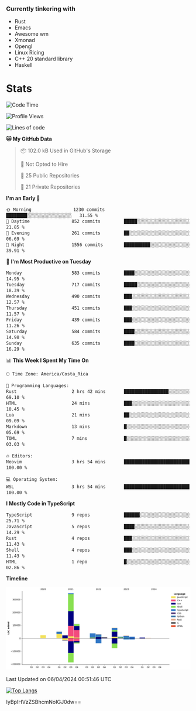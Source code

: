 ### Currently tinkering with
 - Rust
 - Emacs
 - Awesome wm
 - Xmonad
 - Opengl
 - Linux Ricing
 - C++ 20 standard library
 - Haskell

# Stats
<!--START_SECTION:waka-->
![Code Time](http://img.shields.io/badge/Code%20Time-859%20hrs%2051%20mins-blue)

![Profile Views](http://img.shields.io/badge/Profile%20Views-0-blue)

![Lines of code](https://img.shields.io/badge/From%20Hello%20World%20I%27ve%20Written-756.8%20thousand%20lines%20of%20code-blue)

**🐱 My GitHub Data** 

> 📦 102.0 kB Used in GitHub's Storage 
 > 
> 🚫 Not Opted to Hire
 > 
> 📜 25 Public Repositories 
 > 
> 🔑 21 Private Repositories 
 > 
**I'm an Early 🐤** 

```text
🌞 Morning                1230 commits        ████████░░░░░░░░░░░░░░░░░   31.55 % 
🌆 Daytime                852 commits         █████░░░░░░░░░░░░░░░░░░░░   21.85 % 
🌃 Evening                261 commits         ██░░░░░░░░░░░░░░░░░░░░░░░   06.69 % 
🌙 Night                  1556 commits        ██████████░░░░░░░░░░░░░░░   39.91 % 
```
📅 **I'm Most Productive on Tuesday** 

```text
Monday                   583 commits         ████░░░░░░░░░░░░░░░░░░░░░   14.95 % 
Tuesday                  717 commits         █████░░░░░░░░░░░░░░░░░░░░   18.39 % 
Wednesday                490 commits         ███░░░░░░░░░░░░░░░░░░░░░░   12.57 % 
Thursday                 451 commits         ███░░░░░░░░░░░░░░░░░░░░░░   11.57 % 
Friday                   439 commits         ███░░░░░░░░░░░░░░░░░░░░░░   11.26 % 
Saturday                 584 commits         ████░░░░░░░░░░░░░░░░░░░░░   14.98 % 
Sunday                   635 commits         ████░░░░░░░░░░░░░░░░░░░░░   16.29 % 
```


📊 **This Week I Spent My Time On** 

```text
🕑︎ Time Zone: America/Costa_Rica

💬 Programming Languages: 
Rust                     2 hrs 42 mins       █████████████████░░░░░░░░   69.10 % 
HTML                     24 mins             ███░░░░░░░░░░░░░░░░░░░░░░   10.45 % 
Lua                      21 mins             ██░░░░░░░░░░░░░░░░░░░░░░░   09.09 % 
Markdown                 13 mins             █░░░░░░░░░░░░░░░░░░░░░░░░   05.69 % 
TOML                     7 mins              █░░░░░░░░░░░░░░░░░░░░░░░░   03.03 % 

🔥 Editors: 
Neovim                   3 hrs 54 mins       █████████████████████████   100.00 % 

💻 Operating System: 
WSL                      3 hrs 54 mins       █████████████████████████   100.00 % 
```

**I Mostly Code in TypeScript** 

```text
TypeScript               9 repos             ██████░░░░░░░░░░░░░░░░░░░   25.71 % 
JavaScript               5 repos             ████░░░░░░░░░░░░░░░░░░░░░   14.29 % 
Rust                     4 repos             ███░░░░░░░░░░░░░░░░░░░░░░   11.43 % 
Shell                    4 repos             ███░░░░░░░░░░░░░░░░░░░░░░   11.43 % 
HTML                     1 repo              █░░░░░░░░░░░░░░░░░░░░░░░░   02.86 % 
```



**Timeline**

![Lines of Code chart](https://raw.githubusercontent.com/PandeCode/PandeCode/main/assets/bar_graph.png)


 Last Updated on 06/04/2024 00:51:46 UTC
<!--END_SECTION:waka-->
<!-- 
[![PandeCode's GitHub stats](https://github-readme-stats.vercel.app/api?username=PandeCode&theme=dracula&hide_border=true&show_icons=true)](https://github.com/anuraghazra/github-readme-stats)
-->
[![Top Langs](https://github-readme-stats.vercel.app/api/top-langs/?username=PandeCode&layout=compact&theme=dracula&hide_border=true)](https://github.com/anuraghazra/github-readme-stats)

IyBpIHVzZSBhcmNoIGJ0dw==
